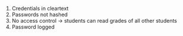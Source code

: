 1. Credentials in cleartext
2. Passwords not hashed
3. No access control -> students can read grades of all other students
4. Password logged
